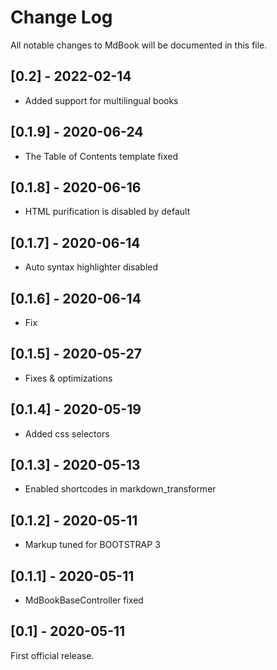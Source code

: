 # Change Log
All notable changes to MdBook will be documented in this file.

## [0.2] - 2022-02-14

- Added support for multilingual books

## [0.1.9] - 2020-06-24

- The Table of Contents template fixed

## [0.1.8] - 2020-06-16

- HTML purification is disabled by default

## [0.1.7] - 2020-06-14

- Auto syntax highlighter disabled

## [0.1.6] - 2020-06-14

- Fix

## [0.1.5] - 2020-05-27

- Fixes & optimizations

## [0.1.4] - 2020-05-19

- Added css selectors

## [0.1.3] - 2020-05-13

- Enabled shortcodes in markdown_transformer

## [0.1.2] - 2020-05-11

- Markup tuned for BOOTSTRAP 3

## [0.1.1] - 2020-05-11

- MdBookBaseController fixed

## [0.1] - 2020-05-11

First official release.
